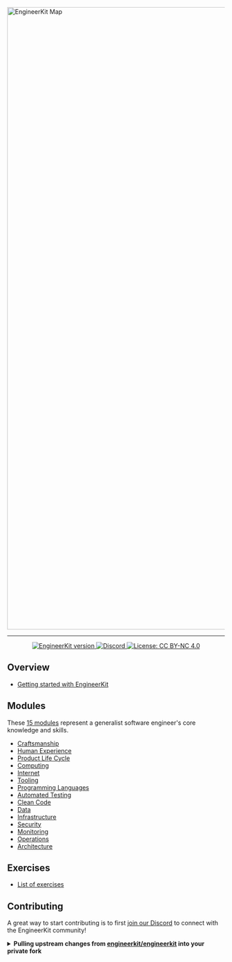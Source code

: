<a href="https://www.figma.com/file/fKdt0u4FidrjhQRjpXGeFQ/EngineerKit-Map?node-id=585%3A21">
   <img width="1440" alt="EngineerKit Map" src="https://user-images.githubusercontent.com/894178/135173317-075bab86-0fb3-4bc5-97d0-7ea12c6f6297.png">
</a>

<hr />

<p align="center">
   <a aria-label="SDK version" href="https://github.com/engineerkit/engineerkit" target="_blank">
    <img alt="EngineerKit version" src="https://img.shields.io/github/v/tag/engineerkit/engineerkit.svg?style=flat-square&label=Version&labelColor=000000&color=2068F3" />
  </a>
  <a aria-label="Join our Discord" href="https://discord.gg/bDVYvG3Czd" target="_blank">
    <img alt="Discord" src="https://img.shields.io/discord/903472181248421969.svg?style=flat-square&labelColor=000000&color=2068F3&logo=discord&logoColor=FFFFFF&label=" />
  </a>
  <a aria-label="EngineerKit is free to use" href="https://github.com/expo/expo/blob/main/LICENSE" target="_blank">
    <img alt="License: CC BY-NC 4.0" src="https://img.shields.io/badge/CC%20BY%20NC%204.0-success.svg?style=flat-square&labelColor=000&label=License" target="_blank" />
  </a>
</p>

## Overview

- [Getting started with EngineerKit](overview/README.md)

## Modules

These [15 modules](modules/) represent a generalist software engineer's core knowledge and skills.

* [Craftsmanship](modules/craftsmanship.md)
* [Human Experience](modules/human-experience.md)
* [Product Life Cycle](modules/product-life-cycle.md)
* [Computing](modules/computing.md)
* [Internet](modules/internet.md)
* [Tooling](modules/tooling.md)
* [Programming Languages](modules/programming-languages.md)
* [Automated Testing](modules/automated-testing.md)
* [Clean Code](modules/clean-code.md)
* [Data](modules/data.md)
* [Infrastructure](modules/infrastructure.md)
* [Security](modules/security.md)
* [Monitoring](modules/monitoring.md)
* [Operations](modules/operations.md)
* [Architecture](modules/architecture.md)

## Exercises

- [List of exercises](exercises/)

## Contributing

A great way to start contributing is to first [join our Discord](https://discord.gg/bDVYvG3Czd) to connect with the EngineerKit community! 

<details>
   <summary><b>Pulling upstream changes from <a href="https://github.com/engineerkit/engineerkit">engineerkit/engineerkit</a> into your private fork</b></summary><br/>

  While we always promote sharing with the open-source community, some companies might find it necessary to privately fork EngineerKit if they have some software engineering standards they want to keep to themselves. Here's a quick guide on how to do this with EngineerKit:

  - First clone down your private repo
  - To add a new remote to your local repo connected to the `engineerkit/engineerkit` repo, run
    ```
    git remote add public git@github.com:engineerkit/engineerkit.git
    ``` 
  - To create a branch where you'll pull changes into, run
    ```
    git checkout -b add_awesome_new_topics
    ```
  - To pull down changes into your new branch, run
    ```
    git pull public main
    ```
  - Resolve any merge conflicts
  - To push up your changes to your private fork, run
    ```
    git push
    ```
  
</details>
